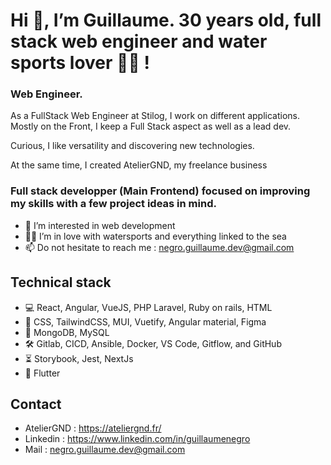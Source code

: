 # Hi 👋, I’m Guillaume. 30 years old, full stack web engineer and water sports lover 🏄‍♂️ !

### Web Engineer.

As a FullStack Web Engineer at Stilog, I work on different
applications. Mostly on the Front, I keep a Full Stack aspect as
well as a lead dev.

Curious, I like versatility and discovering new technologies.

At the same time, I created AtelierGND, my freelance business

### Full stack developper (Main Frontend) focused on improving my skills with a few project ideas in mind.

- 👀 I’m interested in web development
- 🏄‍♂️ I’m in love with watersports and everything linked to the sea
- 📫 Do not hesitate to reach me : negro.guillaume.dev@gmail.com

## Technical stack

- 💻 React, Angular, VueJS, PHP Laravel, Ruby on rails, HTML
- 🎨 CSS, TailwindCSS, MUI, Vuetify, Angular material, Figma
- 💾 MongoDB, MySQL
- 🛠️ Gitlab, CICD, Ansible, Docker, VS Code, Gitflow, and GitHub
- ⏳ Storybook, Jest, NextJs
- 👀 Flutter

## Contact

- AtelierGND : https://ateliergnd.fr/
- Linkedin : https://www.linkedin.com/in/guillaumenegro
- Mail : negro.guillaume.dev@gmail.com

<!---
GN13008/GN13008 is a ✨ special ✨ repository because its `README.md` (this file) appears on your GitHub profile.
You can click the Preview link to take a look at your changes.
--->
